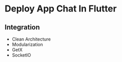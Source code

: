 # Deploy App Chat In Flutter

## Integration 

- Clean Architecture
- Modularization
- GetX
- SocketIO
